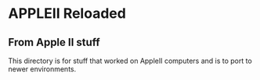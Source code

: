 # APPLEII Reloaded

## From Apple II stuff

This directory is for stuff that worked on AppleII computers and is to port to newer environments.
